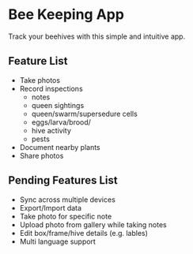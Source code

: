 # Bee Keeping App

Track your beehives with this simple and intuitive app.

## Feature List
- Take photos
- Record inspections 
    - notes
    - queen sightings
    - queen/swarm/supersedure cells
    - eggs/larva/brood/
    - hive activity
    - pests
- Document nearby plants
- Share photos

## Pending Features List
- Sync across multiple devices
- Export/Import data
- Take photo for specific note
- Upload photo from gallery while taking notes
- Edit box/frame/hive details (e.g. lables)
- Multi language support